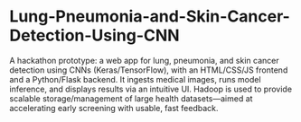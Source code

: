 # Lung-Pneumonia-and-Skin-Cancer-Detection-Using-CNN

A hackathon prototype: a web app for lung, pneumonia, and skin cancer detection using CNNs (Keras/TensorFlow), with an HTML/CSS/JS frontend and a Python/Flask backend. 
It ingests medical images, runs model inference, and displays results via an intuitive UI.
Hadoop is used to provide scalable storage/management of large health datasets—aimed at accelerating early screening with usable, fast feedback.
